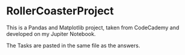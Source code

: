 # RollerCoasterProject
This is a Pandas and Matplotlib project, taken from CodeCademy and developed on my Jupiter Notebook. 

The Tasks are pasted in the same file as the answers.

